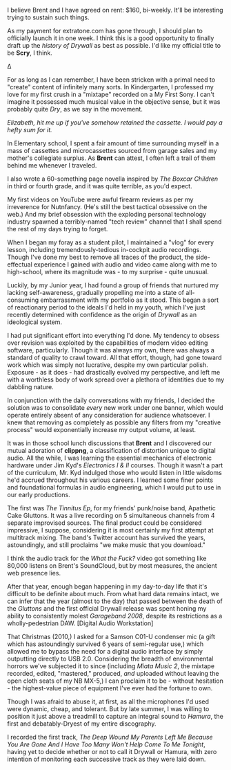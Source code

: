I believe Brent and I have agreed on rent: $160, bi-weekly. It'll be interesting trying to sustain such things.

As my payment for extratone.com has gone through, I should plan to officially launch it in one week. I think this is a good opportunity to finally draft up the *history of Drywall* as best as possible. I'd like my official title to be **Scry**, I think.

∆

For as long as I can remember, I have been stricken with a primal need to "create" content of infinitely many sorts. In Kindergarten, I professed my love for my first crush in a "mixtape" recorded on a My First Sony. I can't imagine it possessed much musical value in the objective sense, but it was probably quite *Dry*, as we say in the movement.

*Elizabeth, hit me up if you've somehow retained the cassette. I would pay a hefty sum for it.*

In Elementary school, I spent a fair amount of time surrounding myself in a mass of cassettes and microcassettes sourced from garage sales and my mother's collegiate surplus. As **Brent** can attest, I often left a trail of them behind me whenever I traveled.

I also wrote a 60-something page novella inspired by *The Boxcar Children* in third or fourth grade, and it was quite terrible, as you'd expect.

My first videos on YouTube were awful firearm reviews as per my irreverence for Nutnfancy. (He's still the best tactical obsessive on the web.) And my brief obsession with the exploding personal technology industry spawned a terribly-named "tech review" channel that I shall spend the rest of my days trying to forget.

When I began my foray as a student pilot, I maintained a "vlog" for every lesson, including tremendously-tedious in-cockpit audio recordings. Though I've done my best to remove all traces of the product, the side-effectual experience I gained with audio and video came along with me to high-school, where its magnitude was - to my surprise - quite unusual.

Luckily, by my Junior year, I had found a group of friends that nurtured my lacking self-awareness,  gradually propelling me into a state of all-consuming embarrassment with my portfolio as it stood. This began a sort of reactionary period to the ideals I'd held in my youth, which I've just recently determined with confidence as the origin of *Drywall* as an ideological system.

I had put significant effort into everything I'd done. My tendency to obsess over revision was exploited by the capabilities of modern video editing software, particularly. Though it was always my own, there was always a standard of quality to crawl toward. All that effort, though, had gone toward work which was simply not lucrative, despite my own particular polish. Exposure - as it does - had drastically evolved my perspective, and left me with a worthless body of work spread over a plethora of identities due to my dabbling nature.

In conjunction with the daily conversations with my friends, I decided the solution was to consolidate *every* new work under one banner, which would operate entirely absent of any consideration for audience whatsoever. I knew that removing as completely as possible any filters from my "creative process" would exponentially increase my output volume, at least.

It was in those school lunch discussions that **Brent** and I discovered our mutual adoration of **clippng**, a classification of distortion unique to digital audio. All the while, I was learning the essential mechanics of electronic hardware under Jim Kyd's *Electronics I & II* courses. Though it wasn't a part of the curriculum, Mr. Kyd indulged those who would listen in little wisdoms he'd accrued throughout his various careers. I learned some finer points and foundational formulas in audio engineering, which I would put to use in our early productions.

The first was *The Tinnitus Ep*, for my friends' punk/noise band, Apathetic Cake Gluttons. It was a live recording on 5 simultaneous channels from 4 separate improvised sources. The final product could be considered impressive, I suppose, considering it is most certainly my first attempt at multitrack mixing. The band's Twitter account has survived the years, astoundingly, and still proclaims "we make music that you download."

I think the audio track for the *What the Fuck?* video got something like 80,000 listens on Brent's SoundCloud, but by most measures, the ancient web presence lies.

After that year, enough began happening in my day-to-day life that it's difficult to be definite about much. From what hard data remains intact, we can infer that the year (almost to the day) that passed between the death of the *Gluttons* and the first official Drywall release was spent honing my ability to consistently molest *Garageband 2008*, despite its restrictions as a wholly-pedestrian DAW. [Digital Audio Workstation]

That Christmas (2010,) I asked for a Samson C01-U condenser mic (a gift which has astoundingly survived 6 years of semi-regular use,) which allowed me to bypass the need for a digital audio interface by simply outputting directly to USB 2.0. Considering the breadth of environmental horrors we've subjected it to since (including *Miata Music 2*, the mixtape recorded, edited, "mastered," produced, *and* uploaded without leaving the open cloth seats of my NB MX-5,) I can proclaim it to be - without hesitation - the highest-value piece of equipment I've ever had the fortune to own.

Though I was afraid to abuse it, at first, as all the microphones I'd used were dynamic, cheap, and tolerant. But by late summer, I was willing to position it just above a treadmill to capture an integral sound to *Hamura*, the first and debatably-Dryest of my entire discography.

I recorded the first track, *The Deep Wound My Parents Left Me Because You Are Gone And I Have Too Many Won't Help Come To Me Tonight*, having yet to decide whether or not to call it Drywall or Hamura, with zero intention of monitoring each successive track as they were laid down.